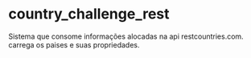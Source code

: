 # country_challenge_rest
Sistema que consome informações alocadas na api restcountries.com. carrega os paises e suas propriedades.

